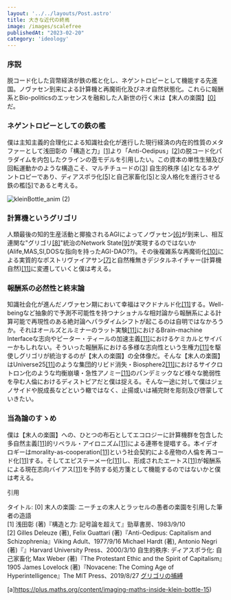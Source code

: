 ```yaml
---
layout: '../../layouts/Post.astro'
title: 大きな近代の終焉
image: /images/scalefree
publishedAt: "2023-02-20"
category: 'ideology'
---
```


### **序説**

脱コード化した貨幣経済が鉄の檻と化し、ネゲントロピーとして機能する先進国。ノヴァセン到来による計算機と再魔術化及びネオ自然状態化。これらに報酬系とBio-politicsのエッセンスを融和した人新世の行く末は【末人の楽園】<span style="color: blue; ">[[0]](#0)</span> だ。

### **ネゲントロピーとしての鉄の檻**
僕は主知主義的合理化による知識社会化が進行した現行経済の内在的性質のメタファーとして浅田彰の「構造と力」<span style="color: blue; ">[[1]](#1)</span>より「Anti-Oedipus」<span style="color: blue; ">[[2]](#2)</span>の脱コード化パラダイムを内包したクラインの壺モデルを引用したい。この資本の単性生殖及び回転運動かのような構造こそ、マルチチュードの<span style="color: blue; ">[[3]](#3)</span> 自生的秩序 <span style="color: blue; ">[[4]](#4)</span>となるネゲントロピーであり、ディアスポラ化<span style="color: blue; ">[[5]](#5)</span>と自己家畜化<span style="color: blue; ">[[5]](#5)</span>と没人格化を進行させる鉄の檻<span style="color: blue; ">[[5]](#5)</span>であると考える。

![kleinBottle_anim (2)](https://user-images.githubusercontent.com/124674475/220828751-b2a5dcfa-8de2-4e90-b1ee-06ba3741d3ea.gif)

### **計算機というグリゴリ**
人類最後の知的生産活動と揶揄されるAGIによってノヴァセン<span style="color: blue; ">[[6]](#6)</span>が到来し、相互連関な"グリゴリ<span style="color: blue; ">[[8]](#8)</span>"統治のNetwork State<span style="color: blue; ">[[9]](#9)</span>が実現するのではないか(Alife,MAS,SI,DOSな指向を持ったAGI-DAO??)。その後複雑系な再魔術化<span style="color: blue; ">[[10]](#10)</span>による実質的なポストリヴァイアサン<span style="color: blue; ">[[7]](#7)</span>と自然権無きデジタルネイチャー(計算機自然)<span style="color: blue; ">[[11]](#11)</span>に変遷していくと僕は考える。

### **報酬系の必然性と終末論**
知識社会化が進んだノヴァセン期において幸福はマクドナルド化<span style="color: blue; ">[[11]](#11)</span>する。Well-beingなど抽象的で予測不可能性を持つナショナルな相対論から報酬系による計算可能で再現性のある絶対論へパラダイムシフトが起こるのは自明ではなかろうか。それはオールズとルミナーのラット実験<span style="color: blue; ">[[11]](#11)</span>におけるBrain-machine Interfaceな志向やピーター・ティールの加速主義<span style="color: blue; ">[[11]](#11)</span>におけるケミカルとサイバーかもしれない。そういった報酬系における多様な志向性という生権力<span style="color: blue; ">[[11]](#11)</span>を駆使しグリゴリが統治するのが【末人の楽園】の全体像だ。そんな【末人の楽園】はUniverse25<span style="color: blue; ">[[11]](#11)</span>のような集団的リビド消失・Biosphere2<span style="color: blue; ">[[11]](#11)</span>におけるサイクロトロン化のような均衡崩壊・急性アノミー<span style="color: blue; ">[[11]](#11)</span>のパンデミックなど様々な脆弱性を孕む人倫におけるディストピアだと僕は捉える。そんな一途に対して僕はジェノサイドや脱成長などという轍ではなく、止揚或いは補完財を彫刻及び啓蒙していきたい。

### **当為論のすゝめ**

僕は【末人の楽園】への、ひとつの布石としてエコロジーに計算機群を包含した多自然主義<span style="color: blue; ">[[11]](#11)</span>的リベラル・アイロニズム<span style="color: blue; ">[[11]](#11)</span>による連帯を提唱する。本イデオロギーはmorality-as-cooperation<span style="color: blue; ">[[11]](#11)</span>という社会契約による産物の人倫を再コード化<span style="color: blue; ">[[11]](#11)</span>する。そしてエピステーメー化<span style="color: blue; ">[[11]](#11)</span>し、形成されたエートス<span style="color: blue; ">[[11]](#11)</span>が報酬系による現在志向バイアス<span style="color: blue; ">[[11]](#11)</span>を予防する処方箋として機能するのではないかと僕は考える。



引用

タイトル: 
[0] 末人の楽園: ニーチェの末人とラッセルの愚者の楽園を引用した筆者の造語 <a id="0"></a>  
[1] 浅田彰 (著)『構造と力: 記号論を超えて』勁草書房、1983/9/10 <a id="1"></a>  
[2]  Gilles Deleuze (著), Felix Guattari (著)『Anti-Oedipus: Capitalism and Schizophrenia』Viking Adult、1977/9/16 <a id="2"></a>
 Michael Hardt (著), Antonio Negri (著)『』Harvard University Press、2000/3/10
自生的秩序: 
ディアスポラ化: 
自己家畜化
Max Weber (著)『The Protestant Ethic and the Spirit of Capitalism』1905
James Lovelock (著)『Novacene: The Coming Age of Hyperintelligence』The MIT Press、2019/8/27
[グリゴリの捕縛](http://orion.mt.tama.hosei.ac.jp/hideaki/kenporon.htm "グリゴリの捕縛")


[a]https://plus.maths.org/content/imaging-maths-inside-klein-bottle-15)

